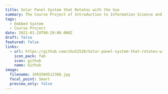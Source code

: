 ```yaml
---
title: Solar Panel System that Rotates with the Sun
summary: The Course Project of Introduction to Information Science and Technology.
tags:
  - Embbed System
  - Course Project
date: 2021-01-29T08:29:00.000Z
draft: false
featured: false
links:
  - url: https://github.com/zhu52520/Solar-panel-system-that-rotates-with-the-sun
    icon_pack: fab
    icon: github
    name: Github
image:
  filename: 1693384512368.jpg
  focal_point: Smart
  preview_only: false
---
```

